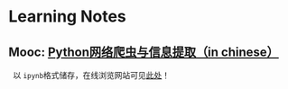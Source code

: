 # Learning Notes

##  Mooc: [Python网络爬虫与信息提取（in chinese）](http://www.icourse163.org/learn/BIT-1001870001)
 
以 `ipynb`格式储存，在线浏览网站可见[此处](https://nbviewer.jupyter.org/github/hibetterheyj/Learning_Python_as_Main_Language/blob/master/Reptile/Python%E7%AC%94%E8%AE%B0%E2%80%94%E2%80%94%E7%88%AC%E8%99%AB%E4%B9%8B%E8%A7%84%E5%88%99.ipynb)！
